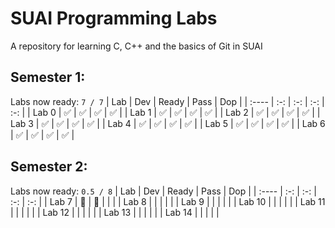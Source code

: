 # SUAI Programming Labs

A repository for learning C, C++ and the basics of Git in SUAI

## Semester 1:
Labs now ready: `7 / 7`
| Lab   | Dev | Ready | Pass | Dop |
| :---- | :-: | :-: | :-: | :-: |
| Lab 0 | ✅ | ✅ | ✅ | ✅ |
| Lab 1 | ✅ | ✅ | ✅ | ✅ |
| Lab 2 | ✅ | ✅ | ✅ | ✅ |
| Lab 3 | ✅ | ✅ | ✅ | ✅ |
| Lab 4 | ✅ | ✅ | ✅ | ✅ |
| Lab 5 | ✅ | ✅ | ✅ | ✅ |
| Lab 6 | ✅ | ✅ | ✅ | ✅ |

## Semester 2:
Labs now ready: `0.5 / 8`
| Lab   | Dev | Ready | Pass | Dop |
| :---- | :-: | :-: | :-: | :-: |
| Lab 7 | 🔷 | 🔷 |  |  |
| Lab 8 |  |  |  |  |
| Lab 9 |  |  |  |  |
| Lab 10 |  |  |  |  |
| Lab 11 |  |  |  |  |
| Lab 12 |  |  |  |  |
| Lab 13 |  |  |  |  |
| Lab 14 |  |  |  |  |

